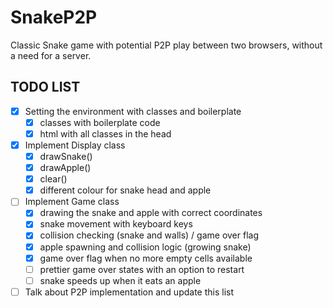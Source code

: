 # SnakeP2P

Classic Snake game with potential P2P play between two browsers, without a need for a server.

## TODO LIST

- [X] Setting the environment with classes and boilerplate
  - [X] classes with boilerplate code
  - [X] html with all classes in the head

- [x] Implement Display class
  - [x] drawSnake() 
  - [x] drawApple()
  - [x] clear()
  - [x] different colour for snake head and apple

- [ ] Implement Game class
  - [X] drawing the snake and apple with correct coordinates
  - [X] snake movement with keyboard keys
  - [X] collision checking (snake and walls) / game over flag
  - [X] apple spawning and collision logic (growing snake) 
  - [X] game over flag when no more empty cells available
  - [ ] prettier game over states with an option to restart
  - [ ] snake speeds up when it eats an apple

- [ ] Talk about P2P implementation and update this list
